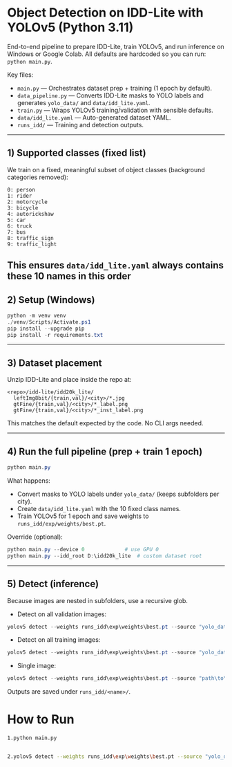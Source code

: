 # Object Detection on IDD-Lite with YOLOv5 (Python 3.11)

End-to-end pipeline to prepare IDD-Lite, train YOLOv5, and run inference on Windows or Google Colab.
All defaults are hardcoded so you can run: `python main.py`.

Key files:
- `main.py` — Orchestrates dataset prep + training (1 epoch by default).
- `data_pipeline.py` — Converts IDD-Lite masks to YOLO labels and generates `yolo_data/` and `data/idd_lite.yaml`.
- `train.py` — Wraps YOLOv5 training/validation with sensible defaults.
- `data/idd_lite.yaml` — Auto-generated dataset YAML.
- `runs_idd/` — Training and detection outputs.

---

## 1) Supported classes (fixed list)
We train on a fixed, meaningful subset of object classes (background categories removed):

```
0: person
1: rider
2: motorcycle
3: bicycle
4: autorickshaw
5: car
6: truck
7: bus
8: traffic_sign
9: traffic_light
```

This ensures `data/idd_lite.yaml` always contains these 10 names in this order
---

## 2) Setup (Windows)
```powershell
python -m venv venv
./venv/Scripts/Activate.ps1
pip install --upgrade pip
pip install -r requirements.txt
```

---

## 3) Dataset placement
Unzip IDD-Lite and place inside the repo at:

```
<repo>/idd-lite/idd20k_lite/
  leftImg8bit/{train,val}/<city>/*.jpg
  gtFine/{train,val}/<city>/*_label.png
  gtFine/{train,val}/<city>/*_inst_label.png
```

This matches the default expected by the code. No CLI args needed.

---

## 4) Run the full pipeline (prep + train 1 epoch)
```powershell
python main.py
```
What happens:
- Convert masks to YOLO labels under `yolo_data/` (keeps subfolders per city).
- Create `data/idd_lite.yaml` with the 10 fixed class names.
- Train YOLOv5 for 1 epoch and save weights to `runs_idd/exp/weights/best.pt`.

Override (optional):
```powershell
python main.py --device 0             # use GPU 0
python main.py --idd_root D:\idd20k_lite  # custom dataset root
```

---

## 5) Detect (inference)
Because images are nested in subfolders, use a recursive glob.

- Detect on all validation images:
```powershell
yolov5 detect --weights runs_idd\exp\weights\best.pt --source "yolo_data\images\val\**" --img 640 --conf-thres 0.25 --device cpu --project runs_idd --name detect_val --exist-ok
```

- Detect on all training images:
```powershell
yolov5 detect --weights runs_idd\exp\weights\best.pt --source "yolo_data\images\train\**" --img 640 --conf-thres 0.25 --device cpu --project runs_idd --name detect_train --exist-ok
```

- Single image:
```powershell
yolov5 detect --weights runs_idd\exp\weights\best.pt --source "path\to\image.jpg" --img 640 --conf-thres 0.25 --device cpu --project runs_idd --name detect_single --exist-ok
```

Outputs are saved under `runs_idd/<name>/`.





# How to Run

```bash
1.python main.py


2.yolov5 detect --weights runs_idd\exp\weights\best.pt --source "yolo_data\images\val\**" --img 640 --conf-thres 0.25 --device cpu --project runs_idd --name detect_val --exist-ok

